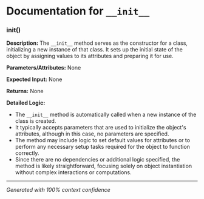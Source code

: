 # Documentation for `__init__`

### __init__()

**Description:**
The `__init__` method serves as the constructor for a class, initializing a new instance of that class. It sets up the initial state of the object by assigning values to its attributes and preparing it for use.

**Parameters/Attributes:**
None

**Expected Input:**
None

**Returns:**
None

**Detailed Logic:**
- The `__init__` method is automatically called when a new instance of the class is created.
- It typically accepts parameters that are used to initialize the object's attributes, although in this case, no parameters are specified.
- The method may include logic to set default values for attributes or to perform any necessary setup tasks required for the object to function correctly.
- Since there are no dependencies or additional logic specified, the method is likely straightforward, focusing solely on object instantiation without complex interactions or computations.

---
*Generated with 100% context confidence*
